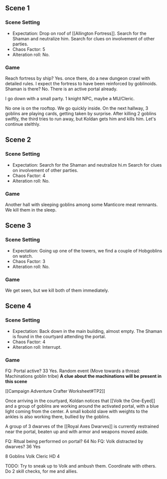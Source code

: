 ## Scene 1

### Scene Setting

- Expectation: Drop on roof of [[Allington Fortress]]. Search for the Shaman and neutralize him. Search for clues on involvement of other parties.
- Chaos Factor: 5
- Alteration roll: No.

### Game
Reach fortress by ship? Yes.
once there, do a new dungeon crawl with detailed rules.
I expect the fortress to have been reinforced by goblinoids. 
Shaman is there? No. 
There is an active portal already.

I go down with a small party. 1 knight NPC, maybe a MU/Cleric.

No one is on the rooftop. We go quickly inside.
On the next hallway, 3 goblins are playing cards, getting taken by surprise. 
After killing 2 goblins swiftly, the third tries to run away, but Koldan gets him and kills him.
Let's continue stelthly.

## Scene 2

### Scene Setting

- Expectation: Search for the Shaman and neutralize hi.m Search for clues on involvement of other parties.
- Chaos Factor: 4
- Alteration roll: No.

### Game
Another hall with sleeping goblins among some Manticore meat remnants. We kill them in the sleep.

## Scene 3

### Scene Setting

- Expectation: Going up one of the towers, we find a couple of Hobgoblins on watch.
- Chaos Factor: 3
- Alteration roll: No.

### Game
We get seen, but we kill both of them immediately.

## Scene 4

### Scene Setting

- Expectation: Back down in the main building, almost empty. The Shaman is found in the courtyard attending the portal.
- Chaos Factor: 4
- Alteration roll: Interrupt. 

### Game
FQ: Portal active? 33 Yes. Random event (Move towards a thread: Machinations goblin tribe)
**A clue about the machinations will be present in this scene**

[[Campaign Adventure Crafter Worksheet#TP2]]

Once arriving in the courtyard, Koldan notices that [[Volk the One-Eyed]] and a group of goblins are working around the activated portal, with a blue light coming from the center.
A small kobold slave with weights to the ankles is also working there, bullied by the goblins.

A group of 3 dwarves of the [[Royal Axes Dwarves]] is currently restrained near the portal, beaten up and with armor and weapons moved aside.

FQ: Ritual being performed on portal? 64 No
FQ: Volk distracted by dwarves? 36 Yes

8 Goblins
Volk Cleric HD 4

TODO: Try to sneak up to Volk and ambush them. Coordinate with others. Do 2 skill checks, for me and allies.
